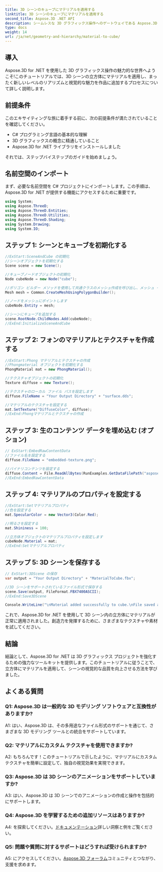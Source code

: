 ```yaml
---
title: 3D シーンのキューブにマテリアルを適用する
linktitle: 3D シーンのキューブにマテリアルを適用する
second_title: Aspose.3D .NET API
description: シームレスな 3D グラフィックス操作へのゲートウェイである Aspose.3D for .NET を探索してください。マテリアルを簡単に適用し、リアリズムを高め、プロジェクトを向上させます。
type: docs
weight: 14
url: /ja/net/geometry-and-hierarchy/material-to-cube/
---
```

## 導入

Aspose.3D for .NET を使用した 3D グラフィックス操作の魅力的な世界へようこそ!このチュートリアルでは、3D シーンの立方体にマテリアルを適用し、まったく新しいレベルのリアリズムと視覚的な魅力を作品に追加するプロセスについて詳しく説明します。

## 前提条件

このエキサイティングな旅に着手する前に、次の前提条件が満たされていることを確認してください。

- C# プログラミング言語の基本的な理解
- 3D グラフィックスの概念に精通していること
- Aspose.3D for .NET ライブラリをインストールしました

それでは、ステップバイステップのガイドを始めましょう。

## 名前空間のインポート

まず、必要な名前空間を C# プロジェクトにインポートします。この手順は、Aspose.3D for .NET が提供する機能にアクセスするために重要です。

```csharp
using System;
using Aspose.ThreeD;
using Aspose.ThreeD.Entities;
using Aspose.ThreeD.Utilities;
using Aspose.ThreeD.Shading;
using System.Drawing;
using System.IO;
```

## ステップ 1: シーンとキューブを初期化する

```csharp
//ExStart:SceneAndCube の初期化
//シーンオブジェクトを初期化する
Scene scene = new Scene();

//キューブノードオブジェクトの初期化
Node cubeNode = new Node("cube");

//ポリゴン ビルダー メソッドを使用して共通クラスのメッシュ作成を呼び出し、メッシュ インスタンスを設定します
Mesh mesh = Common.CreateMeshUsingPolygonBuilder();

//ノードをメッシュにポイントします
cubeNode.Entity = mesh;

//シーンにキューブを追加する
scene.RootNode.ChildNodes.Add(cubeNode);
//ExEnd:InitializeSceneAndCube
```

## ステップ 2: フォンのマテリアルとテクスチャを作成する

```csharp
//ExStart:Phong マテリアルとテクスチャの作成
//Phongmaterial オブジェクトを初期化する
PhongMaterial mat = new PhongMaterial();

//テクスチャオブジェクトの初期化
Texture diffuse = new Texture();

//テクスチャのローカル ファイル パスを設定します
diffuse.FileName = "Your Output Directory" + "surface.dds";

//マテリアルのテクスチャを設定する
mat.SetTexture("DiffuseColor", diffuse);
//ExEnd:Phongマテリアルとテクスチャの作成
```

## ステップ 3: 生のコンテンツ データを埋め込む (オプション)

```csharp
// ExStart:EmbedRawContentData
//ファイル名を設定する
diffuse.FileName = "embedded-texture.png";

//バイナリコンテンツを設定する
diffuse.Content = File.ReadAllBytes(RunExamples.GetDataFilePath("aspose-logo.jpg"));
//ExEnd:EmbedRawContentData
```

## ステップ 4: マテリアルのプロパティを設定する

```csharp
//ExStart:Setマテリアルプロパティ
//色を設定する
mat.SpecularColor = new Vector3(Color.Red);

//明るさを設定する
mat.Shininess = 100;

//立方体オブジェクトのマテリアルプロパティを設定します
cubeNode.Material = mat;
//ExEnd:Setマテリアルプロパティ
```

## ステップ 5: 3D シーンを保存する

```csharp
// ExStart:3DScene の保存
var output = "Your Output Directory" + "MaterialToCube.fbx";

//3D シーンをサポートされているファイル形式で保存する
scene.Save(output, FileFormat.FBX7400ASCII);
//ExEnd:Save3DScene

Console.WriteLine("\nMaterial added successfully to cube.\nFile saved at " + output);
```

これで、Aspose.3D for .NET を使用して 3D シーン内の立方体にマテリアルが正常に適用されました。創造力を発揮するために、さまざまなテクスチャや素材を試してください。

## 結論

結論として、Aspose.3D for .NET は 3D グラフィックス プロジェクトを強化するための強力なツールキットを提供します。このチュートリアルに従うことで、立方体にマテリアルを適用して、シーンの視覚的な品質を向上させる方法を学びました。

## よくある質問

### Q1: Aspose.3D は一般的な 3D モデリング ソフトウェアと互換性がありますか?

A1: はい、Aspose.3D は、その多用途なファイル形式のサポートを通じて、さまざまな 3D モデリング ツールとの統合をサポートしています。

### Q2: マテリアルにカスタム テクスチャを使用できますか?

A2: もちろんです！このチュートリアルで示したように、マテリアルにカスタム テクスチャを簡単に設定して、独自の視覚効果を実現できます。

### Q3: Aspose.3D は 3D シーンのアニメーションをサポートしていますか?

A3: はい、Aspose.3D は 3D シーンでのアニメーションの作成と操作を包括的にサポートします。

### Q4: Aspose.3D を学習するための追加リソースはありますか?

A4: を探索してください。[ドキュメンテーション](https://reference.aspose.com/3d/net/)詳しい洞察と例をご覧ください。

### Q5: 問題や質問に対するサポートはどうすれば受けられますか?

A5: にアクセスしてください。[Aspose.3D フォーラム](https://forum.aspose.com/c/3d/18)コミュニティとつながり、支援を求めます。